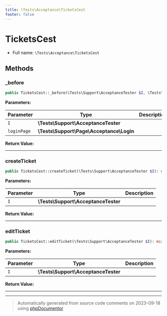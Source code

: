 ```yaml
---
title: \Tests\Acceptance\TicketsCest
footer: false
---
```


# TicketsCest





* Full name: `\Tests\Acceptance\TicketsCest`



## Methods

### _before



```php
public TicketsCest::_before(\Tests\Support\AcceptanceTester $I, \Tests\Support\Page\Acceptance\Login $loginPage): mixed
```








**Parameters:**

| Parameter | Type | Description |
|-----------|------|-------------|
| `I` | **\Tests\Support\AcceptanceTester** |  |
| `loginPage` | **\Tests\Support\Page\Acceptance\Login** |  |


**Return Value:**





---
### createTicket



```php
public TicketsCest::createTicket(\Tests\Support\AcceptanceTester $I): mixed
```








**Parameters:**

| Parameter | Type | Description |
|-----------|------|-------------|
| `I` | **\Tests\Support\AcceptanceTester** |  |


**Return Value:**





---
### editTicket



```php
public TicketsCest::editTicket(\Tests\Support\AcceptanceTester $I): mixed
```








**Parameters:**

| Parameter | Type | Description |
|-----------|------|-------------|
| `I` | **\Tests\Support\AcceptanceTester** |  |


**Return Value:**





---


---
> Automatically generated from source code comments on 2023-09-18 using [phpDocumentor](http://www.phpdoc.org/)
